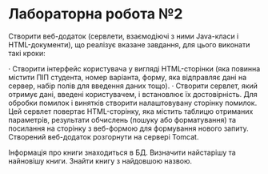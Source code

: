 #  Лабораторна робота №2
Створити веб-додаток (сервлети, взаємодіючі з ними Java-класи і HTML-документи), що реалізує вказане завдання, для цього виконати такі кроки:

· Створити інтерфейс користувача у вигляді HTML-сторінки (яка повинна містити ПІП студента, номер варіанта, форму, яка відправляє дані на сервер, набір полів для введення даних тощо).
· Створити сервлет, який отримує дані, введені користувачем, і встановлює їх достовірність. Для обробки помилок і винятків створити налаштовувану сторінку помилок.  Цей сервлет повертає HTML-сторінку, яка містить таблицю отриманих параметрів, результати обчислень (пошуку або форматування) та посилання на сторінку з веб-формою для формування нового запиту.
Створений веб-додаток розгорнути на сервері Tomcat.

Інформація про книги знаходиться в БД. Визначити найстарішу та найновішу книги. Знайти книгу з найдовшою назвою.
